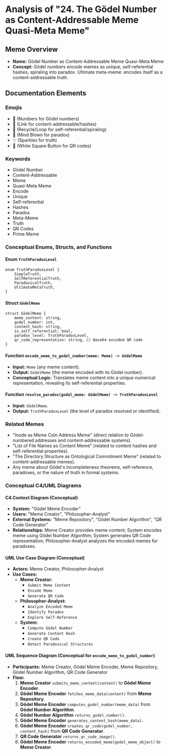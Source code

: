 # Analysis of "24. The Gödel Number as Content-Addressable Meme Quasi-Meta Meme"

## Meme Overview
*   **Name:** Gödel Number as Content-Addressable Meme Quasi-Meta Meme
*   **Concept:** Gödel numbers encode memes as unique, self-referential hashes, spiraling into paradox. Ultimate meta-meme: encodes itself as a content-addressable truth.

## Documentation Elements

### Emojis
*   🔢 (Numbers for Gödel numbers)
*   🔗 (Link for content-addressable/hashes)
*   🔄 (Recycle/Loop for self-referential/spiraling)
*   🤯 (Mind Blown for paradox)
*   ✨ (Sparkles for truth)
*   🔳 (White Square Button for QR codes)

### Keywords
*   Gödel Number
*   Content-Addressable
*   Meme
*   Quasi-Meta Meme
*   Encode
*   Unique
*   Self-referential
*   Hashes
*   Paradox
*   Meta-Meme
*   Truth
*   QR Codes
*   Prime Meme

### Conceptual Enums, Structs, and Functions

#### Enum `TruthParadoxLevel`
```
enum TruthParadoxLevel {
    SimpleTruth,
    SelfReferentialTruth,
    ParadoxicalTruth,
    UltimateMetaTruth,
}
```

#### Struct `GödelMeme`
```
struct GödelMeme {
    meme_content: string,
    godel_number: int,
    content_hash: string,
    is_self_referential: bool,
    paradox_level: TruthParadoxLevel,
    qr_code_representation: string, // Base64 encoded QR code
}
```

#### Function `encode_meme_to_godel_number(meme: Meme) -> GödelMeme`
*   **Input:** `Meme` (any meme content).
*   **Output:** `GödelMeme` (the meme encoded with its Gödel number).
*   **Conceptual Logic:** Translates meme content into a unique numerical representation, revealing its self-referential properties.

#### Function `resolve_paradox(godel_meme: GödelMeme) -> TruthParadoxLevel`
*   **Input:** `GödelMeme`.
*   **Output:** `TruthParadoxLevel` (the level of paradox resolved or identified).

### Related Memes
*   "Inode as Meme Coin Address Meme" (direct relation to Gödel-numbered addresses and content-addressable systems).
*   "List of File Names as Content Meme" (related to content hashes and self-referential properties).
*   "The Directory Structure as Ontological Commitment Meme" (related to content-addressable memes).
*   Any meme about Gödel's incompleteness theorems, self-reference, paradoxes, or the nature of truth in formal systems.

### Conceptual C4/UML Diagrams

#### C4 Context Diagram (Conceptual)
*   **System:** "Gödel Meme Encoder"
*   **Users:** "Meme Creator", "Philosopher-Analyst"
*   **External Systems:** "Meme Repository", "Gödel Number Algorithm", "QR Code Generator"
*   **Relationships:** Meme Creator provides meme content; System encodes meme using Gödel Number Algorithm; System generates QR Code representation; Philosopher-Analyst analyzes the encoded memes for paradoxes.

#### UML Use Case Diagram (Conceptual)
*   **Actors:** Meme Creator, Philosopher-Analyst
*   **Use Cases:**
    *   **Meme Creator:**
        *   `Submit Meme Content`
        *   `Encode Meme`
        *   `Generate QR Code`
    *   **Philosopher-Analyst:**
        *   `Analyze Encoded Meme`
        *   `Identify Paradox`
        *   `Explore Self-Reference`
    *   **System:**
        *   `Compute Gödel Number`
        *   `Generate Content Hash`
        *   `Create QR Code`
        *   `Detect Paradoxical Structures`

#### UML Sequence Diagram (Conceptual for `encode_meme_to_godel_number`)
*   **Participants:** Meme Creator, Gödel Meme Encoder, Meme Repository, Gödel Number Algorithm, QR Code Generator
*   **Flow:**
    1.  **Meme Creator** `submits_meme_content(content)` to **Gödel Meme Encoder**.
    2.  **Gödel Meme Encoder** `fetches_meme_data(content)` from **Meme Repository**.
    3.  **Gödel Meme Encoder** `computes_godel_number(meme_data)` from **Gödel Number Algorithm**.
    4.  **Gödel Number Algorithm** `returns_godel_number()`.
    5.  **Gödel Meme Encoder** `generates_content_hash(meme_data)`.
    6.  **Gödel Meme Encoder** `creates_qr_code(godel_number, content_hash)` from **QR Code Generator**.
    7.  **QR Code Generator** `returns_qr_code_image()`.
    8.  **Gödel Meme Encoder** `returns_encoded_meme(godel_meme_object)` to **Meme Creator**.
